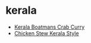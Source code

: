 # kerala

 * [Kerala Boatmans Crab Curry](../../index/k/kerala-boatmans-crab-curry-101282.json)
 * [Chicken Stew Kerala Style](../../index/c/chicken-stew-kerala-style.json)
